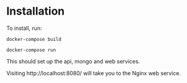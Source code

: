 # Installation #
To install, run:

`docker-compose build`

`docker-compose run`

This should set up the api, mongo and web services.

Visiting http://localhost:8080/ will take you to the Nginx web service.
